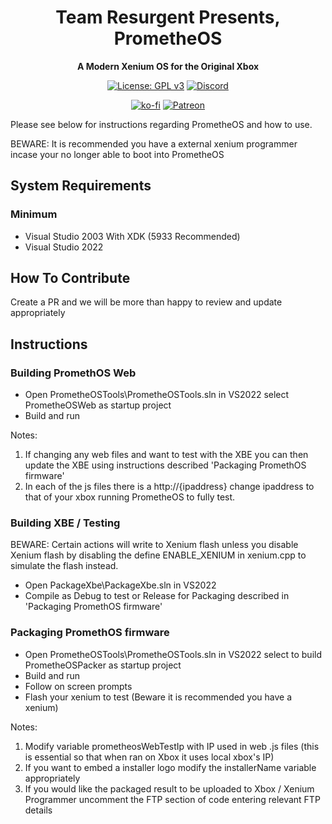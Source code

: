 <div align="center">

# Team Resurgent Presents, PrometheOS
**A Modern Xenium OS for the Original Xbox**

[![License: GPL v3](https://img.shields.io/badge/License-GPLv3-blue.svg)](https://github.com/Team-Resurgent/Repackinator/blob/main/LICENSE.md)
[![Discord](https://img.shields.io/badge/chat-on%20discord-7289da.svg?logo=discord)](https://discord.gg/VcdSfajQGK)

[![ko-fi](https://ko-fi.com/img/githubbutton_sm.svg)](https://ko-fi.com/J3J7L5UMN)
[![Patreon](https://img.shields.io/badge/Patreon-F96854?style=for-the-badge&logo=patreon&logoColor=white)](https://www.patreon.com/teamresurgent)

</div>

<div>

Please see below for instructions regarding PrometheOS and how to use.

BEWARE: It is recommended you have a external xenium programmer incase your no longer able to boot into PrometheOS

## System Requirements
### Minimum
* Visual Studio 2003 With XDK (5933 Recommended)
* Visual Studio 2022

## How To Contribute

Create a PR and we will be more than happy to review and update appropriately

## Instructions

### Building PromethOS Web

* Open PrometheOSTools\PrometheOSTools.sln in VS2022 select PrometheOSWeb as startup project
* Build and run

Notes:

1) If changing any web files and want to test with the XBE you can then update the XBE using instructions described 'Packaging PromethOS firmware'
2)  In each of the js files there is a http://{ipaddress} change ipaddress to that of your xbox running PrometheOS to fully test.

### Building XBE / Testing

BEWARE: Certain actions will write to Xenium flash unless you disable Xenium flash by disabling the define ENABLE_XENIUM in xenium.cpp to simulate the flash instead.
  
* Open PackageXbe\PackageXbe.sln in VS2022
* Compile as Debug to test or Release for Packaging described in 'Packaging PromethOS firmware'

### Packaging PromethOS firmware

* Open PrometheOSTools\PrometheOSTools.sln in VS2022 select to build PrometheOSPacker as startup project
* Build and run
* Follow on screen prompts
* Flash your xenium to test (Beware it is recommended you have a xenium)

Notes:

1) Modify variable prometheosWebTestIp with IP used in web .js files (this is essential so that when ran on Xbox it uses local xbox's IP)
2) If you want to embed a installer logo modify the installerName variable appropriately
3) If you would like the packaged result to be uploaded to Xbox / Xenium Programmer uncomment the FTP section of code entering relevant FTP details 

</div>

